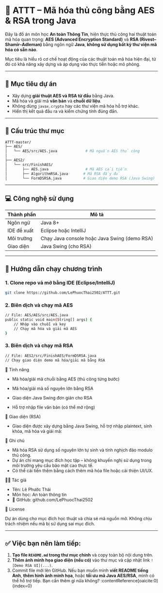 # 🔐 ATTT – Mã hóa thủ công bằng AES & RSA trong Java

Đây là đồ án môn học **An toàn Thông Tin**, hiện thực thủ công hai thuật toán mã hóa quan trọng: **AES (Advanced Encryption Standard)** và **RSA (Rivest–Shamir–Adleman)** bằng ngôn ngữ **Java**, **không sử dụng bất kỳ thư viện mã hóa có sẵn nào**.

Mục tiêu là hiểu rõ cơ chế hoạt động của các thuật toán mã hóa hiện đại, từ đó có khả năng xây dựng và áp dụng vào thực tiễn hoặc mô phỏng.

---

## 🎯 Mục tiêu dự án

- Xây dựng **giải thuật AES và RSA từ đầu** bằng Java.
- Mã hóa và giải mã **văn bản** và **chuỗi dữ liệu**.
- Không dùng `javax.crypto` hay các thư viện mã hóa hỗ trợ khác.
- Hiển thị kết quả đầu ra và kiểm chứng tính đúng đắn.

---

## 📁 Cấu trúc thư mục

```bash 
ATTT-master/
├── AES/
│   └── AES/src/AES.java             # Mã nguồn AES thủ công
│
├── AES2/
│   └── src/FinishAES/
│       ├── AES.java                 # Mã AES cải tiến
│       ├── AlgorithmRSA.java       # Mã RSA đầy đủ
│       └── FormDSRSA.java          # Giao diện demo RSA (Java Swing)

```
---

## 💻 Công nghệ sử dụng

| Thành phần | Mô tả |
|-----------|-------|
| Ngôn ngữ  | Java 8+ |
| IDE đề xuất | Eclipse hoặc IntelliJ |
| Môi trường | Chạy Java console hoặc Java Swing (demo RSA) |
| Giao diện | Java Swing (cho RSA) |

---

## 🚀 Hướng dẫn chạy chương trình

### 1. Clone repo và mở bằng IDE (Eclipse/IntelliJ)

```bash
git clone https://github.com/LePhuocThai2502/ATTT.git

```
### 2. Biên dịch và chạy mã AES
```bash
// File: AES/AES/src/AES.java
public static void main(String[] args) {
    // Nhập vào chuỗi và key
    // Chạy mã hóa và giải mã AES
}
```
### 3. Biên dịch và chạy mã RSA
```bash
// File: AES2/src/FinishAES/FormDSRSA.java
// Chạy giao diện demo mã hóa/giải mã bằng RSA
```

🔐 Tính năng
-  Mã hóa/giải mã chuỗi bằng AES (thủ công từng bước)
 
-  Mã hóa/giải mã số nguyên lớn bằng RSA
 
-  Giao diện Java Swing đơn giản cho RSA
 
-  Hỗ trợ nhập file văn bản (có thể mở rộng)
 

 📸 Giao diện (RSA)
-  Giao diện được xây dựng bằng Java Swing, hỗ trợ nhập plaintext, sinh khóa, mã hóa và giải mã:


📌 Ghi chú
-  Mã hóa RSA sử dụng số nguyên lớn tự sinh và tính nghịch đảo modulo thủ công.
-  Dự án chỉ mang mục đích học tập – không khuyến nghị sử dụng trong môi trường yêu cầu bảo mật cao thực tế.
-  Có thể cải tiến thêm bằng cách thêm mã hóa file hoặc cải thiện UI/UX.

👨‍💻 Tác giả

-  Tên: Lê Phước Thái
-  Môn học: An toàn thông tin
-  🔗 GitHub: github.com/LePhuocThai2502

📜 License

Dự án dùng cho mục đích học thuật và chia sẻ mã nguồn mở. Không chịu trách nhiệm nếu mã bị sử dụng sai mục đích.

---


## ✅ Việc bạn nên làm tiếp:
1. **Tạo file `README.md` trong thư mục chính** và copy toàn bộ nội dung trên.
2. **Thêm ảnh minh họa giao diện (nếu có)** vào thư mục và cập nhật link `![Demo RSA UI](...)`.
3. Commit file mới lên GitHub.
Nếu bạn muốn mình **viết README tiếng Anh**, **thêm hình ảnh minh họa**, hoặc **tối ưu mã Java AES/RSA**, mình có thể hỗ trợ tiếp. Bạn cần thêm gì nữa không? ​:contentReference[oaicite:0]{index=0}​

